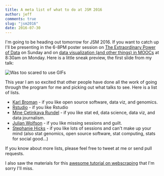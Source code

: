 ```yaml
---
title: A meta list of what to do at JSM 2016
author: jeff
comments: true
slug: "jsm2016"
date: 2016-07-30
---
```


I'm going to be heading out tomorrow for JSM 2016. If you want to catch up I'll be presenting in the 6-8PM poster session on [The Extraordinary Power of Data](https://www.amstat.org/meetings/jsm/2016/onlineprogram/ActivityDetails.cfm?SessionID=213079) on Sunday and on [data visualization (and other things) in MOOCs](https://www.amstat.org/meetings/jsm/2016/onlineprogram/ActivityDetails.cfm?SessionID=212543) at 8:30am on Monday. Here is a little sneak preview, the first slide from my talk:

![Was too scared to use GIFs](https://raw.githubusercontent.com/simplystats/simplystats.github.io/master/_images/firstslide.jpg)

This year  I am so excited that other people have done all the work of going through the program for me and picking out what talks to see. Here is a list of lists. 

* [Karl Broman](https://kbroman.wordpress.com/2016/07/27/my-jsm-2016-itinerary/) - if you like open source software, data viz, and genomics. 
* [Rstudio](https://blog.rstudio.org/2016/07/19/discover-r-and-rstudio-at-jsm-2016-chicago/)  - if you like Rstudio
* [Mine Cetinkaya Rundel](http://citizen-statistician.org/2016/07/29/my-jsm2016-itinerary/) - if you like stat ed, data science, data viz, and data journalism. 
* [Julian Wolfson](https://twitter.com/DrJWolfson/status/758990552754827264) - if you like missing sessions and guilt. 
* [Stephanie Hicks](https://github.com/stephaniehicks/classroomNotes/blob/master/conferences/JSM2016.md) - if you like lots of sessions and can't make up your mind (also stat genomics, open source software, stat computing, stats for social good...)

If you know about more lists, please feel free to tweet at me or send pull requests. 

I also saw the materials for this [awesome tutorial on webscraping](https://github.com/simonmunzert/rscraping-jsm-2016) that I'm sorry I'll miss. 

